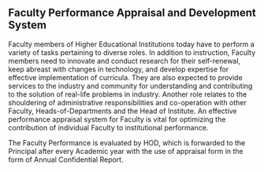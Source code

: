 ## Faculty Performance Appraisal and Development System

Faculty members of Higher Educational Institutions today have to perform a variety of tasks pertaining to diverse roles. In addition to instruction, Faculty members need to innovate and conduct research for their self-renewal, keep abreast with changes in technology, and develop expertise for effective implementation of curricula. They are also expected to provide services to the industry and community for understanding and contributing to the solution of real-life problems in industry. Another role relates to the shouldering of administrative responsibilities and co-operation with other Faculty, Heads-of-Departments and the Head of Institute. An effective performance appraisal system for Faculty is vital for optimizing the contribution of individual Faculty to institutional performance.

The Faculty Performance is evaluated by HOD, which is forwarded to the Principal after every Academic year with the use of appraisal form in the form of Annual Confidential Report.
